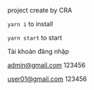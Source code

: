 project create by CRA

`yarn i` to install

`yarn start` to start

Tài khoản đăng nhập

admin@gmail.com
123456

user01@gmail.com
123456
